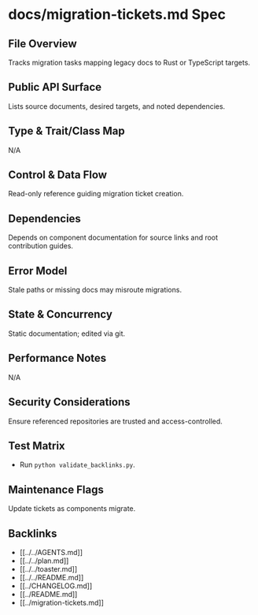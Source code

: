 # docs/migration-tickets.md Spec

## File Overview
Tracks migration tasks mapping legacy docs to Rust or TypeScript targets.

## Public API Surface
Lists source documents, desired targets, and noted dependencies.

## Type & Trait/Class Map
N/A

## Control & Data Flow
Read-only reference guiding migration ticket creation.

## Dependencies
Depends on component documentation for source links and root contribution guides.

## Error Model
Stale paths or missing docs may misroute migrations.

## State & Concurrency
Static documentation; edited via git.

## Performance Notes
N/A

## Security Considerations
Ensure referenced repositories are trusted and access-controlled.

## Test Matrix
- Run `python validate_backlinks.py`.

## Maintenance Flags
Update tickets as components migrate.

## Backlinks
- [[../../AGENTS.md]]
- [[../../plan.md]]
- [[../../toaster.md]]
- [[../../README.md]]
- [[../CHANGELOG.md]]
- [[../README.md]]
- [[../migration-tickets.md]]
